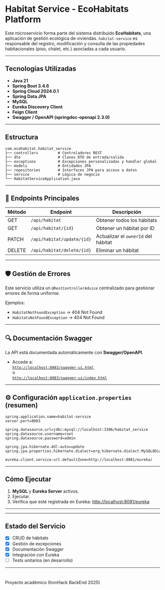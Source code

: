 # Habitat Service - EcoHabitats Platform

Este microservicio forma parte del sistema distribuido **EcoHabitats**, una aplicación de gestión ecológica de viviendas. `habitat-service` es responsable del registro, modificación y consulta de las propiedades habitacionales (piso, chalet, etc.) asociadas a cada usuario.

---

## Tecnologías Utilizadas

- **Java 21**
- **Spring Boot 3.4.6**
- **Spring Cloud 2024.0.1**
- **Spring Data JPA**
- **MySQL**
- **Eureka Discovery Client**
- **Feign Client**
- **Swagger / OpenAPI (springdoc-openapi 2.3.0)**

---

## Estructura

```
com.ecohabitat.habitat_service
├── controllers         # Controladores REST
├── dto                 # Clases DTO de entrada/salida
├── exceptions          # Excepciones personalizadas y handler global
├── models              # Entidades JPA
├── repositories        # Interfaces JPA para acceso a datos
├── service             # Lógica de negocio
└── HabitatServiceApplication.java
```

---

## 🔗 Endpoints Principales

| Método | Endpoint                         | Descripción                              |
|--------|----------------------------------|------------------------------------------|
| GET    | `/api/habitat`                   | Obtener todos los hábitats               |
| GET    | `/api/habitat/{id}`              | Obtener un hábitat por ID                |
| PATCH  | `/api/habitat/update/{id}`       | Actualizar el `ownerId` del hábitat      |
| DELETE | `/api/habitat/delete/{id}`       | Eliminar un hábitat                      |

---

## 🛡️ Gestión de Errores

Este servicio utiliza un `@RestControllerAdvice` centralizado para gestionar errores de forma uniforme.

Ejemplos:
- `HabitatNotFoundException` → 404 Not Found
- `HabitatsNotFoundException` → 404 Not Found


---

## 🔍 Documentación Swagger

La API está documentada automáticamente con **Swagger/OpenAPI**.

- Accede a:  
  [`http://localhost:8083/swagger-ui.html`](http://localhost:8083/swagger-ui.html)  
  o  
  [`http://localhost:8083/swagger-ui/index.html`](http://localhost:8083/swagger-ui/index.html)

---

## ⚙️ Configuración `application.properties` (resumen)

```properties
spring.application.name=habitat-service
server.port=8083

spring.datasource.url=jdbc:mysql://localhost:3306/habitat_service
spring.datasource.username=root
spring.datasource.password=admin

spring.jpa.hibernate.ddl-auto=update
spring.jpa.properties.hibernate.dialect=org.hibernate.dialect.MySQL8Dialect

eureka.client.service-url.defaultZone=http://localhost:8081/eureka/
```

---

## Cómo Ejecutar

1.  **MySQL** y **Eureka Server**  activos.
2.  Ejecutar.
3. Verifica que esté registrada en Eureka:
   [http://localhost:8081/eureka](http://localhost:8081/eureka)

---

 

---

## Estado del Servicio

- [x] CRUD de hábitats
- [x] Gestión de excepciones
- [x] Documentación Swagger
- [x] Integración con Eureka
- [ ] Tests unitarios (en desarrollo)

---

#

Proyecto académico (IronHack BackEnd 2025)
